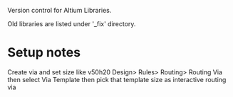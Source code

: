 Version control for Altium Libraries.

Old libraries are listed under '_fix' directory.

# Setup notes
Create via and set size like v50h20
Design> Rules> Routing> Routing Via then select Via Template then pick that template size as interactive routing via